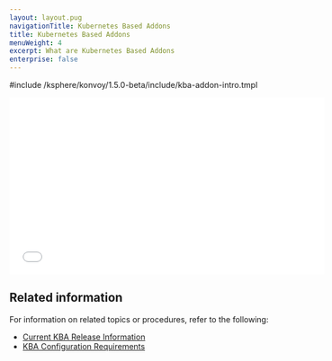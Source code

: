 ```yaml
---
layout: layout.pug
navigationTitle: Kubernetes Based Addons
title: Kubernetes Based Addons
menuWeight: 4
excerpt: What are Kubernetes Based Addons
enterprise: false
---
```


#include /ksphere/konvoy/1.5.0-beta/include/kba-addon-intro.tmpl

<iframe width="560"  height="315"  src="/ksphere/konvoy/1.5.0-beta/include/KBA_Doc_Test.mp4" frameborder="0" allowfullscreen></iframe>

## Related information

For information on related topics or procedures, refer to the following:

- [Current KBA Release Information](https://docs.d2iq.com/ksphere/konvoy/1.5.0-beta/release-notes/kubernetes-base-addon/)
- [KBA Configuration Requirements](/ksphere/konvoy/1.5.0-beta/addons/requirements/)

